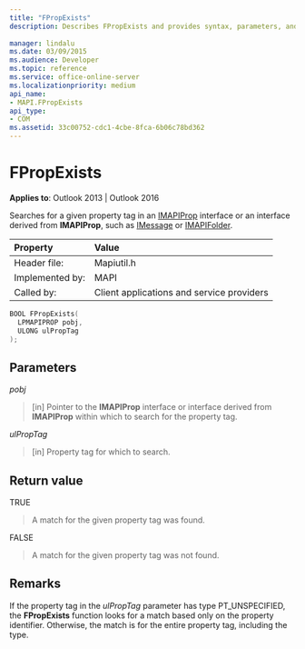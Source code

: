 ```yaml
---
title: "FPropExists"
description: Describes FPropExists and provides syntax, parameters, and return value.
 
manager: lindalu
ms.date: 03/09/2015
ms.audience: Developer
ms.topic: reference
ms.service: office-online-server
ms.localizationpriority: medium
api_name:
- MAPI.FPropExists
api_type:
- COM
ms.assetid: 33c00752-cdc1-4cbe-8fca-6b06c78bd362
---
```


# FPropExists

  
  
**Applies to**: Outlook 2013 | Outlook 2016 
  
Searches for a given property tag in an [IMAPIProp](imapipropiunknown.md) interface or an interface derived from **IMAPIProp**, such as [IMessage](imessageimapiprop.md) or [IMAPIFolder](imapifolderimapicontainer.md). 
  
|Property|Value|
|:-----|:-----|
|Header file:  <br/> |Mapiutil.h  <br/> |
|Implemented by:  <br/> |MAPI  <br/> |
|Called by:  <br/> |Client applications and service providers  <br/> |
   
```cpp
BOOL FPropExists(
  LPMAPIPROP pobj,
  ULONG ulPropTag
);
```

## Parameters

 _pobj_
  
> [in] Pointer to the **IMAPIProp** interface or interface derived from **IMAPIProp** within which to search for the property tag. 
    
 _ulPropTag_
  
> [in] Property tag for which to search.
    
## Return value

TRUE 
  
> A match for the given property tag was found. 
    
FALSE 
  
> A match for the given property tag was not found.
    
## Remarks

If the property tag in the _ulPropTag_ parameter has type PT_UNSPECIFIED, the **FPropExists** function looks for a match based only on the property identifier. Otherwise, the match is for the entire property tag, including the type. 
  


